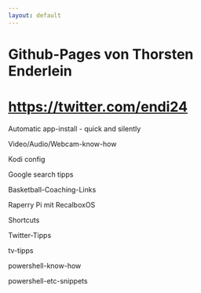 ```yaml
---
layout: default
---
```

# Github-Pages von Thorsten Enderlein

# https://twitter.com/endi24

Automatic app-install - quick and silently

Video/Audio/Webcam-know-how

Kodi config 

Google search tipps 

Basketball-Coaching-Links

Raperry Pi mit RecalboxOS

Shortcuts

Twitter-Tipps

tv-tipps

powershell-know-how

powershell-etc-snippets
